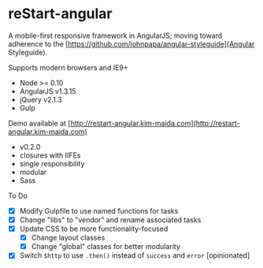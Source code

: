 reStart-angular
==========

A mobile-first responsive framework in AngularJS; moving toward adherence to the [https://github.com/johnpapa/angular-styleguide](Angular Styleguide).

Supports modern browsers and IE9+

* Node >= 0.10  
* AngularJS v1.3.15  
* jQuery v2.1.3 
* Gulp 

Demo available at [http://restart-angular.kim-maida.com](http://restart-angular.kim-maida.com)

* v0.2.0
* closures with IIFEs
* single responsibility
* modular
* Sass

To Do

- [x] Modify Gulpfile to use named functions for tasks
- [x] Change "libs" to "vendor" and rename associated tasks
- [x] Update CSS to be more functionality-focused
  - [x] Change layout classes
  - [x] Change "global" classes for better modularity
- [x] Switch `$http` to use `.then()` instead of `success` and `error` [opinionated]